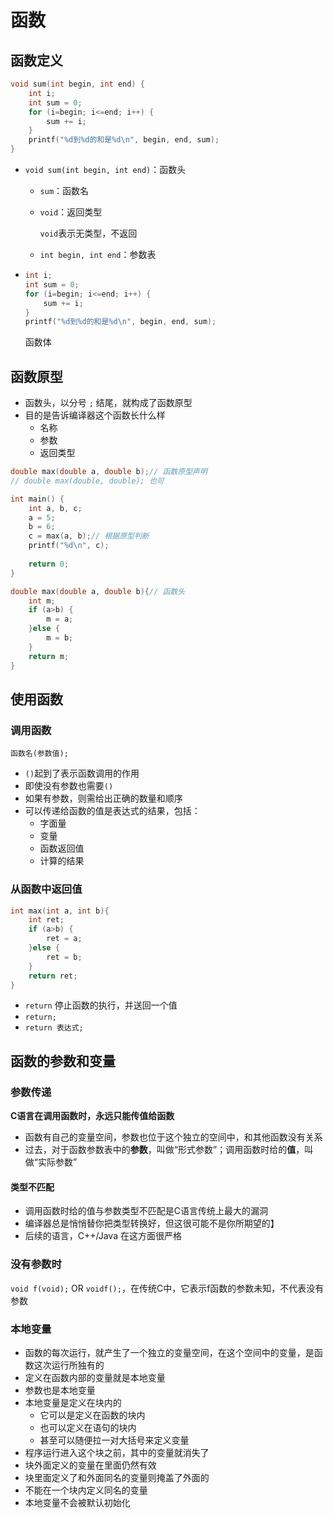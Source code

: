 # 函数

## 函数定义

```c++
void sum(int begin, int end) {
    int i;
    int sum = 0;
    for (i=begin; i<=end; i++) {
        sum += i;
    }
    printf("%d到%d的和是%d\n", begin, end, sum);
}
```

- `void sum(int begin, int end)`：函数头
  
  - `sum`：函数名

  - `void`：返回类型
  
    `void`表示无类型，不返回
  
  - `int begin, int end`：参数表

- ```c++
  int i;
  int sum = 0;
  for (i=begin; i<=end; i++) {
      sum += i;
  }
  printf("%d到%d的和是%d\n", begin, end, sum);
  ```

  函数体
  

## 函数原型

- 函数头，以分号 `;` 结尾，就构成了函数原型
- 目的是告诉编译器这个函数长什么样
  - 名称
  - 参数
  - 返回类型

```c++
double max(double a, double b);// 函数原型声明
// double max(double, double); 也可

int main() {
    int a, b, c;
    a = 5;
    b = 6;
    c = max(a, b);// 根据原型判断
    printf("%d\n", c);
    
    return 0;
}

double max(double a, double b){// 函数头
    int m;
    if (a>b) {
        m = a;
    }else {
        m = b;
    }
    return m;
}
```

## 使用函数

### 调用函数

`函数名(参数值);`

- `()`起到了表示函数调用的作用
- 即使没有参数也需要`()`
- 如果有参数，则需给出正确的数量和顺序
- 可以传递给函数的值是表达式的结果，包括：
  - 字面量
  - 变量
  - 函数返回值
  - 计算的结果

### 从函数中返回值

```c++
int max(int a, int b){
    int ret;
    if (a>b) {
        ret = a;
    }else {
        ret = b;
    }
    return ret;
}
```

- `return` 停止函数的执行，并送回一个值
- `return;`
- `return 表达式;`

## 函数的参数和变量

### 参数传递

**C语言在调用函数时，永远只能传值给函数**

- 函数有自己的变量空间，参数也位于这个独立的空间中，和其他函数没有关系
- 过去，对于函数参数表中的**参数**，叫做“形式参数”；调用函数时给的**值**，叫做“实际参数”

#### 类型不匹配

- 调用函数时给的值与参数类型不匹配是C语言传统上最大的漏洞
- 编译器总是悄悄替你把类型转换好，但这很可能不是你所期望的】
- 后续的语言，C++/Java 在这方面很严格

### 没有参数时

`void f(void);` OR `voidf();`，在传统C中，它表示f函数的参数未知，不代表没有参数

### 本地变量

- 函数的每次运行，就产生了一个独立的变量空间，在这个空间中的变量，是函数这次运行所独有的
- 定义在函数内部的变量就是本地变量
- 参数也是本地变量
- 本地变量是定义在块内的
  - 它可以是定义在函数的块内
  - 也可以定义在语句的块内
  - 甚至可以随便拉一对大括号来定义变量
- 程序运行进入这个块之前，其中的变量就消失了
- 块外面定义的变量在里面仍然有效
- 块里面定义了和外面同名的变量则掩盖了外面的
- 不能在一个块内定义同名的变量
- 本地变量不会被默认初始化